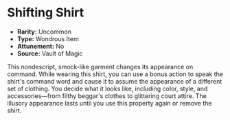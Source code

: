 # Shifting Shirt

- **Rarity:** Uncommon
- **Type:** Wondrous Item
- **Attunement:** No
- **Source:** Vault of Magic

This nondescript, smock-like garment changes its appearance on command. While wearing this shirt, you can use a bonus action to speak the shirt's command word and cause it to assume the appearance of a different set of clothing. You decide what it looks like, including color, style, and accessories—from filthy beggar's clothes to glittering court attire. The illusory appearance lasts until you use this property again or remove the shirt.
